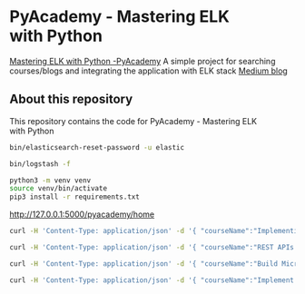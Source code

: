 # PyAcademy - Mastering ELK with Python

[Mastering ELK with Python -PyAcademy](https://medium.com/@ashishmj/mastering-elk-with-python-18ab455e8e05) A simple project for searching courses/blogs and integrating the application with ELK stack
[Medium blog](https://medium.com/@ashishmj/mastering-elk-with-python-18ab455e8e05)

## About this repository

This repository contains the code for PyAcademy - Mastering ELK with Python

```bash
bin/elasticsearch-reset-password -u elastic

bin/logstash -f
```

```bash
python3 -m venv venv
source venv/bin/activate
pip3 install -r requirements.txt
```

http://127.0.0.1:5000/pyacademy/home

```bash
curl -H 'Content-Type: application/json' -d '{ "courseName":"Implementing gRPC In Python","courseId":"CR0013", "url" : "https://ashishmj.medium.com/implementing-grpc-in-python-51dd6be87ec3" , "duration": 70 ,"author": "Ashish MJ" ,"description" : "Course aims to outline the basics of gRPC and create a simple project by building endpoints using gRPC"}' -X POST http://localhost:5000/pyacademy/courses

curl -H 'Content-Type: application/json' -d '{ "courseName":"REST APIs in Go using Gorilla Mux","courseId":"CR0012", "url" : "https://blog.devgenius.io/rest-apis-in-go-using-gorilla-mux-01fab932c5a0" , "duration": 30 ,"author": "Ashish MJ" ,"description" : "Course aims to outline the basics of REST architecture and create a simple project by building REST APIs using Gorilla mux"}' -X POST http://localhost:5000/pyacademy/courses

curl -H 'Content-Type: application/json' -d '{ "courseName":"Build Microservices with Python","courseId":"CR0011", "url" : "https://blog.devgenius.io/build-microservices-with-python-63fd35fa3baa" , "duration": 90 ,"author": "Ashish MJ" ,"description" : "Course aims to outline the basics of Microservices based architecture and learn how to build microservices with Python"}' -X POST http://localhost:5000/pyacademy/courses

curl -H 'Content-Type: application/json' -d '{ "courseName":"Implement CI / CD using Jenkins for Python Application","courseId":"CR0010", "url" : "https://blog.devgenius.io/implement-ci-cd-using-jenkins-for-python-application-91a3bcf7d91" , "duration": 45 ,"author": "Ashish MJ" ,"description" : "Course aims to outline the basics of Jenkins and learn how to implement Continuous Integration / Continuous Delivery using Jenkins for a Python application"}' -X POST http://localhost:5000/pyacademy/courses
```